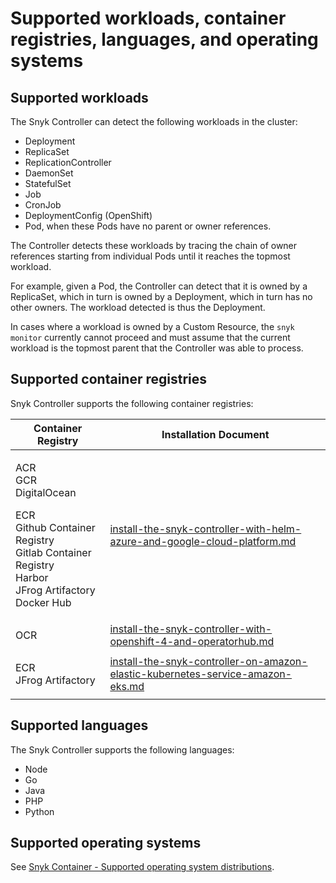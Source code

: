 # Supported workloads, container registries, languages, and operating systems

## Supported workloads

The Snyk Controller can detect the following workloads in the cluster:

* Deployment
* ReplicaSet
* ReplicationController
* DaemonSet
* StatefulSet
* Job
* CronJob
* DeploymentConfig (OpenShift)
* Pod, when these Pods have no parent or owner references.

The Controller detects these workloads by tracing the chain of owner references starting from individual Pods until it reaches the topmost workload.

For example, given a Pod, the Controller can detect that it is owned by a ReplicaSet, which in turn is owned by a Deployment, which in turn has no other owners. The workload detected is thus the Deployment.

In cases where a workload is owned by a Custom Resource, the `snyk monitor` currently cannot proceed and must assume that the current workload is the topmost parent that the Controller was able to process.

## Supported container registries

Snyk Controller supports the following container registries:

| Container Registry                                                                                                                                 | Installation Document                                                                                                                                                                                 |
| -------------------------------------------------------------------------------------------------------------------------------------------------- | ----------------------------------------------------------------------------------------------------------------------------------------------------------------------------------------------------- |
| <p>ACR<br>GCR<br>DigitalOcean</p><p>ECR<br>Github Container Registry<br>Gitlab Container Registry<br>Harbor<br>JFrog Artifactory<br>Docker Hub</p> | [install-the-snyk-controller-with-helm-azure-and-google-cloud-platform.md](../use-the-snyk-controller/install-the-snyk-controller-with-helm-azure-and-google-cloud-platform.md "mention")             |
| OCR                                                                                                                                                | [install-the-snyk-controller-with-openshift-4-and-operatorhub.md](../use-the-snyk-controller/install-the-snyk-controller-with-openshift-4-and-operatorhub.md "mention")                               |
| <p>ECR<br>JFrog Artifactory</p>                                                                                                                    | [install-the-snyk-controller-on-amazon-elastic-kubernetes-service-amazon-eks.md](../use-the-snyk-controller/install-the-snyk-controller-on-amazon-elastic-kubernetes-service-amazon-eks.md "mention") |

## Supported languages

The Snyk Controller supports the following languages:

* Node
* Go
* Java
* PHP
* Python

## Supported operating systems

See [Snyk Container - Supported operating system distributions](../../how-snyk-container-works/supported-operating-system-distributions.md).
